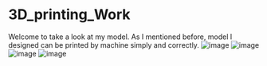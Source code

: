 # 3D_printing_Work
Welcome to take a look at my model. As I mentioned before, model I designed can be printed by machine simply and correctly.
![image](https://github.com/3326545509/3D_printing_Work/assets/91553463/d8826199-8055-4535-bc97-c7e6e86b4025)
![image](https://github.com/3326545509/3D_printing_Work/assets/91553463/fa9fafeb-341f-4e05-875c-df22bb47c206)
![image](https://github.com/3326545509/3D_printing_Work/assets/91553463/442c39ba-133f-4df9-a6dd-ce0fceb37b7d)
![image](https://github.com/3326545509/3D_printing_Work/assets/91553463/600684f5-e56f-43ef-a690-da5381c46798)
